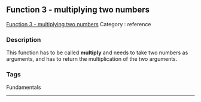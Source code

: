 ## Function 3 - multiplying two numbers
[Function 3 - multiplying two numbers](https://www.codewars.com/kata/function-3-multiplying-two-numbers)
Category : reference

### Description
This function has to be called **multiply** and needs to take two numbers as arguments, and has to return the multiplication of the two arguments.

### Tags
Fundamentals

- - -
